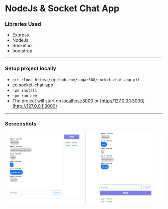 # NodeJs & Socket Chat App

### Libraries Used

- Express
- NodeJs
- Socket.io
- bootstrap 

---

### Setup project locally

- `git clone https://github.com/sagar608/socket-chat-app.git`
- cd socket-chat-app
- `npm install`
- `npm run dev`
- The project will start on [localhost:3000](localhost:3000) or [http://127.0.0.1:3000](http://127.0.0.1:3000)

---

### Screenshots

![chat](./screenshot/chat.png)
